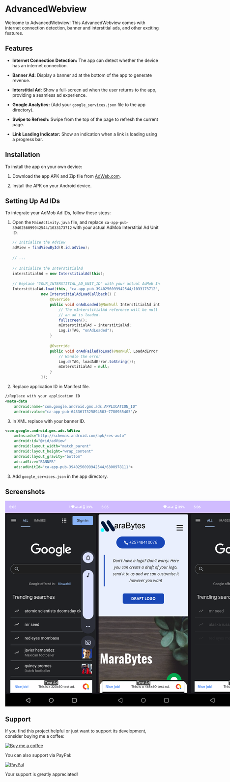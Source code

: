 # AdvancedWebview

Welcome to AdvancedWebview! This AdvancedWebview comes with internet connection detection, banner and interstitial ads, and other exciting features.

## Features

- **Internet Connection Detection:** The app can detect whether the device has an internet connection.

- **Banner Ad:** Display a banner ad at the bottom of the app to generate revenue.

- **Interstitial Ad:** Show a full-screen ad when the user returns to the app, providing a seamless ad experience.

- **Google Analytics:** (Add your `google_services.json` file to the app directory).

- **Swipe to Refresh:** Swipe from the top of the page to refresh the current page.

- **Link Loading Indicator:** Show an indication when a link is loading using a progress bar.

## Installation

To install the app on your own device:

1. Download the app APK and Zip file from [AdWeb.com](https://adweb-243c7.web.app/).

2. Install the APK on your Android device.

## Setting Up Ad IDs

To integrate your AdMob Ad IDs, follow these steps:

1. Open the `MainActivity.java` file, and replace `ca-app-pub-3940256099942544/1033173712` with your actual AdMob Interstitial Ad Unit ID.

   ```java
   // Initialize the AdView
   adView = findViewById(R.id.adView);
   
   // ...

   // Initialize the InterstitialAd
   interstitialAd = new InterstitialAd(this);
   
   // Replace "YOUR_INTERSTITIAL_AD_UNIT_ID" with your actual AdMob Interstitial Ad Unit ID
   InterstitialAd.load(this, "ca-app-pub-3940256099942544/1033173712", adRequest,
                new InterstitialAdLoadCallback() {
                    @Override
                    public void onAdLoaded(@NonNull InterstitialAd interstitialAd) {
                        // The mInterstitialAd reference will be null until
                        // an ad is loaded.
                        fullscreen();
                        mInterstitialAd = interstitialAd;
                        Log.i(TAG, "onAdLoaded");
                    }

                    @Override
                    public void onAdFailedToLoad(@NonNull LoadAdError loadAdError) {
                        // Handle the error
                        Log.d(TAG, loadAdError.toString());
                        mInterstitialAd = null;
                    }
                });


2.  Replace application ID in Manifest file.
```xml
//Replace with your application ID
<meta-data
    android:name="com.google.android.gms.ads.APPLICATION_ID"
    android:value="ca-app-pub-6433617325894503~7780935405"/>


```
3. In XML replace with your banner ID.

```xml
<com.google.android.gms.ads.AdView
    xmlns:ads="http://schemas.android.com/apk/res-auto"
    android:id="@+id/adView"
    android:layout_width="match_parent"
    android:layout_height="wrap_content"
    android:layout_gravity="bottom"
    ads:adSize="BANNER"
    ads:adUnitId="ca-app-pub-3940256099942544/6300978111">
```
3. Add `google_services.json` in the app directory.




## Screenshots

<div style="display: flex; justify-content: space-between;">

  <!-- Screen 1 -->
  <img src="https://github.com/MaraBytes/AdvancedWebview/raw/master/screenshots/Screenshot_20240125-050506.png" width="300">

  <!-- Screen 2 -->
  <img src="https://github.com/MaraBytes/AdvancedWebview/raw/master/screenshots/Screenshot_20240125-050545.png" width="300">

  <!-- Screen 3 -->
  <img src="https://github.com/MaraBytes/AdvancedWebview/raw/master/screenshots/Screenshot_20240125-050612.png" width="300">

</div>




## Support

If you find this project helpful or just want to support its development, consider buying me a coffee:

[![Buy me a coffee](https://img.shields.io/badge/Buy%20me%20a%20coffee-%E2%98%95-brightgreen?logo=buy-me-a-coffee)](https://www.buymeacoffee.com/marabytes)

You can also support via PayPal:

[![PayPal](https://img.shields.io/badge/Donate%20with%20PayPal-blue.svg?logo=paypal)](https://www.paypal.com/donate/?hosted_button_id=KZ6MWY62NP3GL)

Your support is greatly appreciated!


